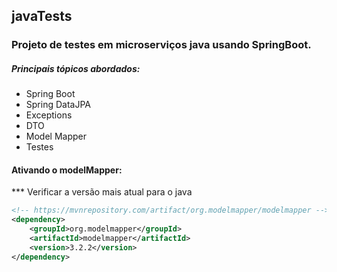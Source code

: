 ## javaTests 
### Projeto de testes em microserviços java usando SpringBoot. 

##### Principais tópicos abordados:

- Spring Boot
- Spring DataJPA
- Exceptions
- DTO
- Model Mapper
- Testes

#### Ativando o modelMapper:

*** Verificar a versão mais atual para o java
````xml
<!-- https://mvnrepository.com/artifact/org.modelmapper/modelmapper -->
<dependency>
    <groupId>org.modelmapper</groupId>
    <artifactId>modelmapper</artifactId>
    <version>3.2.2</version>
</dependency>
````